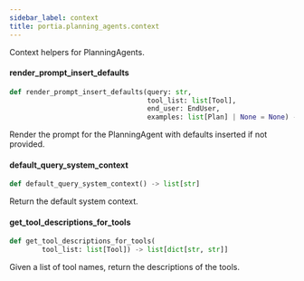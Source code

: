 ```yaml
---
sidebar_label: context
title: portia.planning_agents.context
---
```


Context helpers for PlanningAgents.

#### render\_prompt\_insert\_defaults

```python
def render_prompt_insert_defaults(query: str,
                                  tool_list: list[Tool],
                                  end_user: EndUser,
                                  examples: list[Plan] | None = None) -> str
```

Render the prompt for the PlanningAgent with defaults inserted if not provided.

#### default\_query\_system\_context

```python
def default_query_system_context() -> list[str]
```

Return the default system context.

#### get\_tool\_descriptions\_for\_tools

```python
def get_tool_descriptions_for_tools(
        tool_list: list[Tool]) -> list[dict[str, str]]
```

Given a list of tool names, return the descriptions of the tools.

